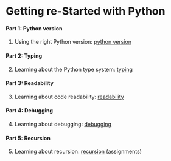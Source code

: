 # Getting re-Started with Python

#### Part 1: Python version

1. Using the right Python version: [python version](/intro/python_version)

#### Part 2: Typing

2. Learning about the Python type system: [typing](/intro/typing)

#### Part 3: Readability

3. Learning about code readability: [readability](/intro/readability)

#### Part 4: Debugging

4. Learning about debugging: [debugging](/intro/debugging)

#### Part 5: Recursion

5. Learning about recursion: [recursion](/intro/recursion) (assignments)
